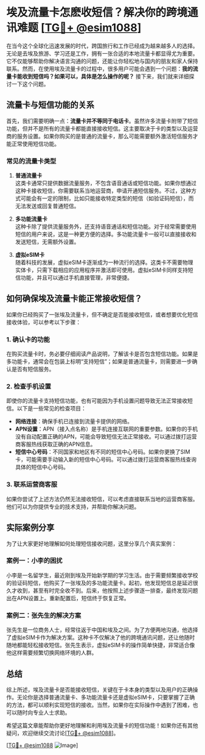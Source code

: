 # 埃及流量卡怎麽收短信？解决你的跨境通讯难题 [[TG💪+ @esim1088](https://t.me/s/esim1088)]

在当今这个全球化迅速发展的时代，跨国旅行和工作已经成为越来越多人的选择。无论是去埃及旅游、学习还是工作，拥有一张合适的本地流量卡都显得尤为重要。它不仅能够帮助你解决语言沟通的问题，还能让你轻松地与国内的朋友和家人保持联系。然而，在使用埃及流量卡的过程中，很多用户可能会遇到一个问题：**我的流量卡能收到短信吗？如果可以，具体是怎么操作的呢？** 接下来，我们就来详细探讨一下这个问题。

## 流量卡与短信功能的关系

首先，我们需要明确一点：**流量卡并不等同于电话卡**。虽然许多流量卡附带了短信功能，但并不是所有的流量卡都能直接接收短信。这主要取决于卡的类型以及运营商的服务设置。如果你购买的是普通的流量卡，那么可能需要额外激活短信服务才能正常使用短信功能。

### 常见的流量卡类型

1. **普通流量卡**  
   这类卡通常只提供数据流量服务，不包含语音通话或短信功能。如果你想通过这种卡接收短信，你需要联系当地运营商，申请开通短信服务。不过，这种方式可能会有一定的限制，比如只能接收特定类型的短信（如验证码短信），而无法发送或回复普通短信。

2. **多功能流量卡**  
   这种卡除了提供流量服务外，还支持语音通话和短信功能。对于经常需要使用短信的用户来说，这是一种更方便的选择。多功能流量卡一般可以直接接收和发送短信，无需额外设置。

3. **虚拟eSIM卡**  
   随着科技的发展，虚拟eSIM卡逐渐成为一种流行的选择。这类卡不需要物理实体卡，只需下载相应的应用程序并激活即可使用。虚拟eSIM卡同样支持短信功能，并且可以通过手机直接管理，非常便捷。

## 如何确保埃及流量卡能正常接收短信？

如果你已经购买了一张埃及流量卡，但不确定是否能接收短信，或者想要优化短信接收体验，可以参考以下步骤：

### 1. 确认卡的功能

在购买流量卡时，务必要仔细阅读产品说明，了解该卡是否包含短信功能。如果是多功能卡，通常会在包装上标明“支持短信”；如果是普通流量卡，则需要进一步确认是否有短信服务。

### 2. 检查手机设置

即使你的流量卡支持短信功能，也有可能因为手机设置问题导致无法正常接收短信。以下是一些常见的检查项目：

- **网络连接**：确保手机已连接到流量卡提供的网络。
- **APN设置**：APN（接入点名称）是手机连接互联网的重要参数。如果你的手机没有自动配置正确的APN，可能会导致短信无法正常接收。可以通过拨打运营商客服热线获取正确的APN信息。
- **短信中心号码**：不同国家和地区有不同的短信中心号码。如果你更换了SIM卡，可能需要手动输入新的短信中心号码。可以通过拨打运营商客服热线查询具体的短信中心号码。

### 3. 联系运营商客服

如果你尝试了上述方法仍然无法接收短信，可以考虑直接联系当地的运营商客服。他们可以为你提供专业的技术支持，并帮助你解决问题。

## 实际案例分享

为了让大家更好地理解如何处理短信接收问题，这里分享几个真实案例：

### 案例一：小李的困扰

小李是一名留学生，最近刚到埃及开始新学期的学习生活。由于需要频繁接收学校的验证码短信，他购买了一张埃及的多功能流量卡。起初，他发现短信总是延迟很久才收到，甚至有时完全收不到。后来，他按照上述步骤逐一排查，最终发现问题出在APN设置上。重新配置后，短信终于恢复正常。

### 案例二：张先生的解决方案

张先生是一位商务人士，经常往返于中国和埃及之间。为了方便两地沟通，他选择了虚拟eSIM卡作为解决方案。这种卡不仅解决了他的跨境通讯问题，还让他随时随地都能轻松接收短信。张先生表示，虚拟eSIM卡的操作简单快捷，非常适合像他这样需要频繁切换网络环境的人群。

## 总结

综上所述，埃及流量卡是否能接收短信，关键在于卡本身的类型以及用户的正确操作。无论你是选择普通流量卡、多功能流量卡还是虚拟eSIM卡，只要掌握了正确的方法，都可以顺利实现短信的接收。当然，如果你在实际操作中遇到了困难，也可以随时向专业人士求助。

希望这篇文章能帮助你更好地理解和利用埃及流量卡的短信功能！如果你还有其他疑问，欢迎继续交流讨论[[TG💪+ @esim1088](https://t.me/s/esim1088)]。

[[TG💪+ @esim1088](https://t.me/s/esim1088) ![Image](https://i.postimg.cc/4NQfJmqS/Snipaste-2025-05-13-00-14-12.png)]